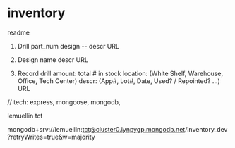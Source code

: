 # inventory
readme


1. Drill
    part_num
    design --
    descr
    URL

2. Design
    name
    descr
    URL

3. Record
    drill
    amount: total # in stock 
    location: (White Shelf, Warehouse, Office, Tech Center)
    descr: (App#, Lot#, Date, Used? / Repointed? ...)
    URL


// tech: express, mongoose, mongodb, 

lemuellin tct

mongodb+srv://lemuellin:tct@cluster0.iynpygp.mongodb.net/inventory_dev?retryWrites=true&w=majority

